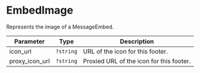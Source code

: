 # EmbedImage

Represents the image of a MessageEmbed.

| Parameter      | Type      | Description                              |
|----------------|-----------|------------------------------------------|
| icon_url       | `?string` | URL of the icon for this footer.         |
| proxy_icon_url | `?string` | Proxied URL of the icon for this footer. |
